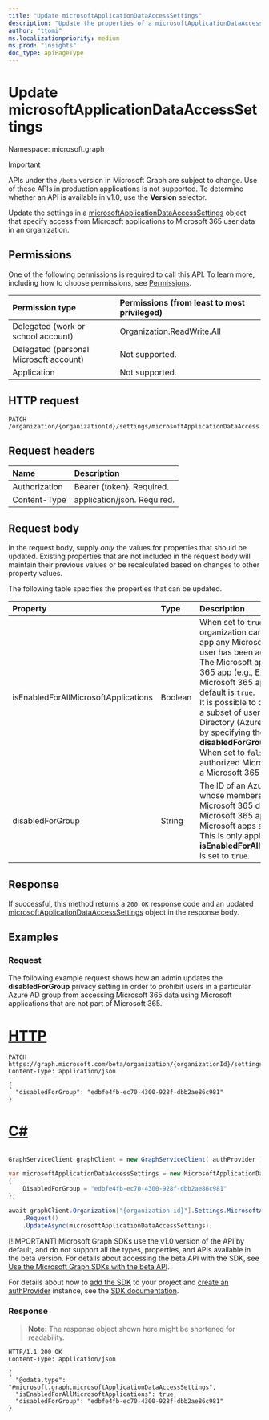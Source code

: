 ```yaml
---
title: "Update microsoftApplicationDataAccessSettings"
description: "Update the properties of a microsoftApplicationDataAccessSettings object."
author: "ttomi"
ms.localizationpriority: medium
ms.prod: "insights"
doc_type: apiPageType
---
```


# Update microsoftApplicationDataAccessSettings

Namespace: microsoft.graph

> [!IMPORTANT]
> APIs under the `/beta` version in Microsoft Graph are subject to change. Use of these APIs in production applications is not supported. To determine whether an API is available in v1.0, use the **Version** selector.

Update the settings in a [microsoftApplicationDataAccessSettings](../resources/microsoftapplicationdataaccesssettings.md) object that specify access from Microsoft applications to Microsoft 365 user data in an organization.

## Permissions

One of the following permissions is required to call this API. To learn more, including how to choose permissions, see [Permissions](/graph/permissions-reference).

|Permission type|Permissions (from least to most privileged)|
|:---|:---|
|Delegated (work or school account)|Organization.ReadWrite.All|
|Delegated (personal Microsoft account)|Not supported.|
|Application|Not supported.|

## HTTP request

<!-- {
  "blockType": "ignored"
}
-->
``` http
PATCH /organization/{organizationId}/settings/microsoftApplicationDataAccess
```

## Request headers
|Name|Description|
|:---|:---|
|Authorization|Bearer {token}. Required.|
|Content-Type|application/json. Required.|

## Request body
In the request body, supply *only* the values for properties that should be updated. Existing properties that are not included in the request body will maintain their previous values or be recalculated based on changes to other property values.

The following table specifies the properties that can be updated.

|Property|Type|Description|
|:---|:---|:---|
|isEnabledForAllMicrosoftApplications|Boolean|When set to `true`, all users in the organization can access in a Microsoft app any Microsoft 365 data that the user has been authorized to access. The Microsoft app can be a Microsoft 365 app (e.g., Excel, Outlook) or non-Microsoft 365 app (e.g., Edge). The default is `true`. <br> It is possible to disable this access for a subset of users in an Azure Active Directory (Azure AD) security group, by specifying the group in the **disabledForGroup** property. <br> When set to `false`, users can access authorized Microsoft 365 data only in a Microsoft 365 app.|
|disabledForGroup|String|The ID of an Azure AD security group whose members are allowed to access Microsoft 365 data using only Microsoft 365 apps, but not other Microsoft apps such as Edge. <br> This is only applicable if **isEnabledForAllMicrosoftApplications** is set to `true`.|

## Response

If successful, this method returns a `200 OK` response code and an updated [microsoftApplicationDataAccessSettings](../resources/microsoftapplicationdataaccesssettings.md) object in the response body.

## Examples

### Request

The following example request shows how an admin updates the **disabledForGroup** privacy setting in order to prohibit users in a particular Azure AD group from accessing Microsoft 365 data using Microsoft applications that are not part of Microsoft 365.


# [HTTP](#tab/http)
<!-- {
  "blockType": "request",
  "name": "update_microsoftapplicationdataaccesssettings"
}
-->
``` http
PATCH https://graph.microsoft.com/beta/organization/{organizationId}/settings/microsoftApplicationDataAccess
Content-Type: application/json

{
  "disabledForGroup": "edbfe4fb-ec70-4300-928f-dbb2ae86c981"
}
```

# [C#](#tab/csharp)

```csharp

GraphServiceClient graphClient = new GraphServiceClient( authProvider );

var microsoftApplicationDataAccessSettings = new MicrosoftApplicationDataAccessSettings
{
	DisabledForGroup = "edbfe4fb-ec70-4300-928f-dbb2ae86c981"
};

await graphClient.Organization["{organization-id}"].Settings.MicrosoftApplicationDataAccess
	.Request()
	.UpdateAsync(microsoftApplicationDataAccessSettings);

```


 [!IMPORTANT]
 Microsoft Graph SDKs use the v1.0 version of the API by default, and do not support all the types, properties, and APIs available in the beta version. For details about accessing the beta API with the SDK, see [Use the Microsoft Graph SDKs with the beta API](/graph/sdks/use-beta).

 For details about how to [add the SDK](/graph/sdks/sdk-installation) to your project and [create an authProvider](/graph/sdks/choose-authentication-providers) instance, see the [SDK documentation](/graph/sdks/sdks-overview).

### Response

>**Note:** The response object shown here might be shortened for readability.
<!-- {
  "blockType": "response",
  "truncated": true,
  "@odata.type": "microsoft.graph.microsoftApplicationDataAccessSettings",
  "name": "update_microsoftapplicationdataaccesssettings"
}
-->
``` http
HTTP/1.1 200 OK
Content-Type: application/json

{
  "@odata.type": "#microsoft.graph.microsoftApplicationDataAccessSettings",
  "isEnabledForAllMicrosoftApplications": true,
  "disabledForGroup": "edbfe4fb-ec70-4300-928f-dbb2ae86c981"
}
```
